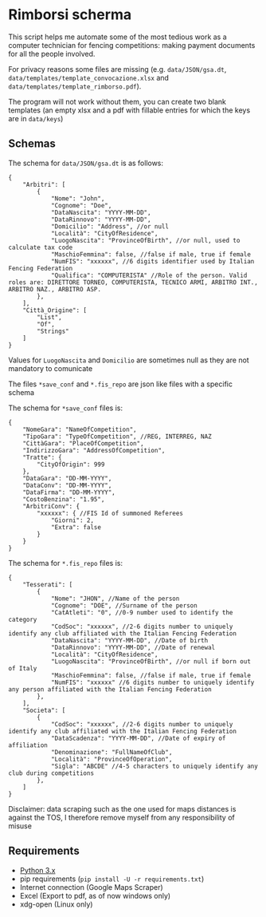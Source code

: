 # Rimborsi scherma

This script helps me automate some of the most tedious work as a computer technician for fencing competitions: making payment documents for all the people involved.

For privacy reasons some files are missing (e.g. `data/JSON/gsa.dt`, `data/templates/template_convocazione.xlsx` and `data/templates/template_rimborso.pdf`).

The program will not work without them, you can create two blank templates (an empty xlsx and a pdf with fillable entries for which the keys are in `data/keys`)

## Schemas

The schema for `data/JSON/gsa.dt` is as follows:

```jsonc
{
    "Arbitri": [
        {
            "Nome": "John", 
            "Cognome": "Doe",
            "DataNascita": "YYYY-MM-DD",
            "DataRinnovo": "YYYY-MM-DD",
            "Domicilio": "Address", //or null
            "Località": "CityOfResidence",
            "LuogoNascita": "ProvinceOfBirth", //or null, used to calculate tax code
            "MaschioFemmina": false, //false if male, true if female
            "NumFIS": "xxxxxx", //6 digits identifier used by Italian Fencing Federation
            "Qualifica": "COMPUTERISTA" //Role of the person. Valid roles are: DIRETTORE TORNEO, COMPUTERISTA, TECNICO ARMI, ARBITRO INT., ARBITRO NAZ., ARBITRO ASP.
        },
    ],
    "Città_Origine": [
        "List",
        "Of",
        "Strings"
    ]
}
```

Values for `LuogoNascita` and `Domicilio` are sometimes null as they are not mandatory to comunicate

The files `*save_conf` and `*.fis_repo` are json like files with a specific schema

The schema for `*save_conf` files is:

```jsonc
{
    "NomeGara": "NameOfCompetition",
    "TipoGara": "TypeOfCompetition", //REG, INTERREG, NAZ
    "CittàGara": "PlaceOfCompetition",
    "IndirizzoGara": "AddressOfCompetition",
    "Tratte": {
        "CityOfOrigin": 999
    },
    "DataGara": "DD-MM-YYYY",
    "DataConv": "DD-MM-YYYY",
    "DataFirma": "DD-MM-YYYY",
    "CostoBenzina": "1.95",
    "ArbitriConv": {
        "xxxxxx": { //FIS Id of summoned Referees
            "Giorni": 2,
            "Extra": false
        } 
    }
}
```

The schema for `*.fis_repo` files is:

```jsonc
{   
    "Tesserati": [
        {
            "Nome": "JHON", //Name of the person
            "Cognome": "DOE", //Surname of the person
            "CatAtleti": "0", //0-9 number used to identify the category
            "CodSoc": "xxxxxx", //2-6 digits number to uniquely identify any club affiliated with the Italian Fencing Federation
            "DataNascita": "YYYY-MM-DD", //Date of birth
            "DataRinnovo": "YYYY-MM-DD", //Date of renewal
            "Località": "CityOfResidence",
            "LuogoNascita": "ProvinceOfBirth", //or null if born out of Italy
            "MaschioFemmina": false, //false if male, true if female
            "NumFIS": "xxxxxx" //6 digits number to uniquely identify any person affiliated with the Italian Fencing Federation
        },
    ],
    "Societa": [
        {
            "CodSoc": "xxxxxx", //2-6 digits number to uniquely identify any club affiliated with the Italian Fencing Federation
            "DataScadenza": "YYYY-MM-DD", //Date of expiry of affiliation
            "Denominazione": "FullNameOfClub",
            "Località": "ProvinceOfOperation",
            "Sigla": "ABCDE" //4-5 characters to uniquely identify any club during competitions
        },
    ]
}
```

Disclaimer: data scraping such as the one used for maps distances is against the TOS, I therefore remove myself from any responsibility of misuse

## Requirements

- [Python 3.x](https://www.python.org/downloads/)
- pip requirements (`pip install -U -r requirements.txt`)
- Internet connection (Google Maps Scraper)
- Excel (Export to pdf, as of now windows only)
- xdg-open (Linux only)

